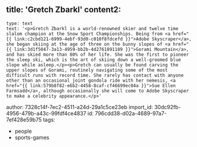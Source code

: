 title: 'Gretch Zbarkl'
content2:
  -
    type: text
    text: '<p>Gretch Zbarkl is a world-renowned skier and twelve time slalom champion at the Snow Sport Championships. Being from <a href="{{ link:c2cbd121-6999-4ebf-93d0-c010f8fdcefd }}">Adobe Skyscraper</a>, she began skiing at the age of three on the bunny slopes of <a href="{{ link:3d1f5047-3a13-4959-bb2b-4d2761891189 }}">Gorami Mountain</a>, and has skied more than 80% of her life. She was the first to pioneer the sleep ski, which is the art of skiing down a well-groomed blue slope while asleep.</p><p>Gretch can usually be found carving the upper slopes of Gorami, routinely navigating some of the most difficult runs with record time. She rarely has contact with anyone other than an occasional joint gondola ride with her nemesis, <a href="{{ link:579b8f82-e6b2-4458-8caf-cf46699ec04a }}">Sue Ellen Farmsadd</a>, although occasionally she will come to Adobe Skyscraper to make a celebrity appearance.</p>'
author: 7328c14f-7ec2-4511-a24d-29a1c5ce23eb
import_id: 30dc92fb-4956-479b-a43c-99fdf4ce4837
id: 796cdd38-d02a-4689-97a7-7ef428e59b75
tags:
  - people
  - sports-games
